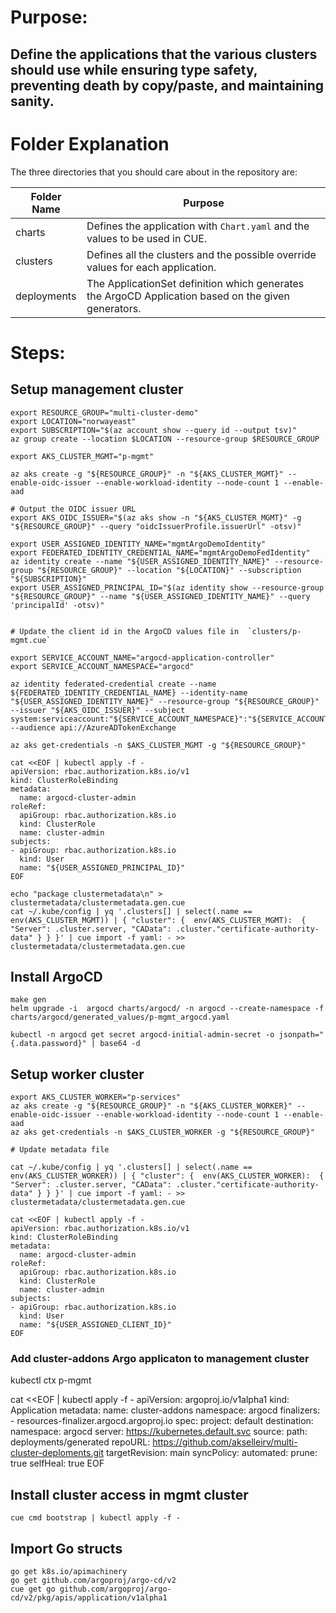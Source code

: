 # Purpose:

## Define the applications that the various clusters should use while ensuring type safety, preventing death by copy/paste, and maintaining sanity.

# Folder Explanation

The three directories that you should care about in the repository are:

| Folder Name | Purpose                                                                                             |
| ----------- | --------------------------------------------------------------------------------------------------- |
| charts      | Defines the application with `Chart.yaml` and the values to be used in CUE.                         |
| clusters    | Defines all the clusters and the possible override values for each application.                     |
| deployments | The ApplicationSet definition which generates the ArgoCD Application based on the given generators. |



# Steps:


## Setup management cluster
```
export RESOURCE_GROUP="multi-cluster-demo"
export LOCATION="norwayeast"
export SUBSCRIPTION="$(az account show --query id --output tsv)"
az group create --location $LOCATION --resource-group $RESOURCE_GROUP

export AKS_CLUSTER_MGMT="p-mgmt"

az aks create -g "${RESOURCE_GROUP}" -n "${AKS_CLUSTER_MGMT}" --enable-oidc-issuer --enable-workload-identity --node-count 1 --enable-aad

# Output the OIDC issuer URL
export AKS_OIDC_ISSUER="$(az aks show -n "${AKS_CLUSTER_MGMT}" -g "${RESOURCE_GROUP}" --query "oidcIssuerProfile.issuerUrl" -otsv)"

export USER_ASSIGNED_IDENTITY_NAME="mgmtArgoDemoIdentity"
export FEDERATED_IDENTITY_CREDENTIAL_NAME="mgmtArgoDemoFedIdentity"
az identity create --name "${USER_ASSIGNED_IDENTITY_NAME}" --resource-group "${RESOURCE_GROUP}" --location "${LOCATION}" --subscription "${SUBSCRIPTION}"
export USER_ASSIGNED_PRINCIPAL_ID="$(az identity show --resource-group "${RESOURCE_GROUP}" --name "${USER_ASSIGNED_IDENTITY_NAME}" --query 'principalId' -otsv)"


# Update the client id in the ArgoCD values file in  `clusters/p-mgmt.cue`

export SERVICE_ACCOUNT_NAME="argocd-application-controller"
export SERVICE_ACCOUNT_NAMESPACE="argocd"

az identity federated-credential create --name ${FEDERATED_IDENTITY_CREDENTIAL_NAME} --identity-name "${USER_ASSIGNED_IDENTITY_NAME}" --resource-group "${RESOURCE_GROUP}" --issuer "${AKS_OIDC_ISSUER}" --subject system:serviceaccount:"${SERVICE_ACCOUNT_NAMESPACE}":"${SERVICE_ACCOUNT_NAME}" --audience api://AzureADTokenExchange

az aks get-credentials -n $AKS_CLUSTER_MGMT -g "${RESOURCE_GROUP}"

cat <<EOF | kubectl apply -f -
apiVersion: rbac.authorization.k8s.io/v1
kind: ClusterRoleBinding
metadata:
  name: argocd-cluster-admin
roleRef:
  apiGroup: rbac.authorization.k8s.io
  kind: ClusterRole
  name: cluster-admin
subjects:
- apiGroup: rbac.authorization.k8s.io
  kind: User
  name: "${USER_ASSIGNED_PRINCIPAL_ID}"
EOF

echo "package clustermetadata\n" > clustermetadata/clustermetadata.gen.cue
cat ~/.kube/config | yq '.clusters[] | select(.name == env(AKS_CLUSTER_MGMT)) | { "cluster": {  env(AKS_CLUSTER_MGMT):  { "Server": .cluster.server, "CAData": .cluster."certificate-authority-data" } } }' | cue import -f yaml: - >> clustermetadata/clustermetadata.gen.cue
```

## Install ArgoCD

```
make gen
helm upgrade -i  argocd charts/argocd/ -n argocd --create-namespace -f charts/argocd/generated_values/p-mgmt_argocd.yaml

kubectl -n argocd get secret argocd-initial-admin-secret -o jsonpath="{.data.password}" | base64 -d
```

## Setup worker cluster

```
export AKS_CLUSTER_WORKER="p-services"
az aks create -g "${RESOURCE_GROUP}" -n "${AKS_CLUSTER_WORKER}" --enable-oidc-issuer --enable-workload-identity --node-count 1 --enable-aad
az aks get-credentials -n $AKS_CLUSTER_WORKER -g "${RESOURCE_GROUP}"

# Update metadata file

cat ~/.kube/config | yq '.clusters[] | select(.name == env(AKS_CLUSTER_WORKER)) | { "cluster": {  env(AKS_CLUSTER_WORKER):  { "Server": .cluster.server, "CAData": .cluster."certificate-authority-data" } } }' | cue import -f yaml: - >> clustermetadata/clustermetadata.gen.cue

cat <<EOF | kubectl apply -f -
apiVersion: rbac.authorization.k8s.io/v1
kind: ClusterRoleBinding
metadata:
  name: argocd-cluster-admin
roleRef:
  apiGroup: rbac.authorization.k8s.io
  kind: ClusterRole
  name: cluster-admin
subjects:
- apiGroup: rbac.authorization.k8s.io
  kind: User
  name: "${USER_ASSIGNED_CLIENT_ID}"
EOF
```

### Add cluster-addons Argo applicaton to management cluster

kubectl ctx p-mgmt

cat <<EOF | kubectl apply -f -
apiVersion: argoproj.io/v1alpha1
kind: Application
metadata:
  name: cluster-addons
  namespace: argocd
  finalizers:
    - resources-finalizer.argocd.argoproj.io
spec:
  project: default
  destination:
    namespace: argocd
    server: https://kubernetes.default.svc
  source:
    path: deployments/generated
    repoURL: https://github.com/akselleirv/multi-cluster-deploments.git
    targetRevision: main
  syncPolicy:
    automated:
      prune: true
      selfHeal: true
EOF

## Install cluster access in mgmt cluster

```
cue cmd bootstrap | kubectl apply -f -
```


## Import Go structs

```
go get k8s.io/apimachinery
go get github.com/argoproj/argo-cd/v2
cue get go github.com/argoproj/argo-cd/v2/pkg/apis/application/v1alpha1
```